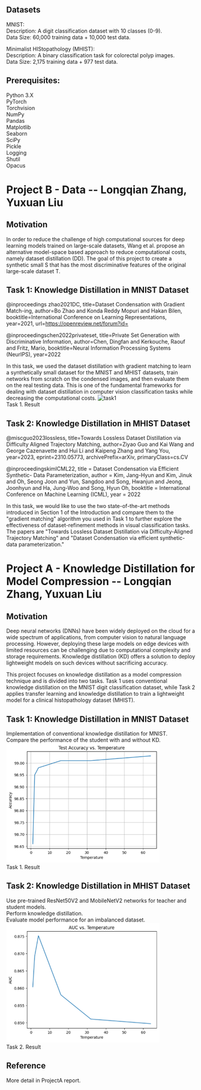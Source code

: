 ## Datasets

MNIST:  
Description: A digit classification dataset with 10 classes (0-9).  
Data Size: 60,000 training data + 10,000 test data.  

Minimalist HIStopathology (MHIST):  
Description: A binary classification task for colorectal polyp images.  
Data Size: 2,175 training data + 977 test data.  
 

## Prerequisites:
Python 3.X  
PyTorch  
Torchvision  
NumPy  
Pandas  
Matplotlib  
Seaborn  
SciPy  
Pickle  
Logging  
Shutil  
Opacus  
# Project B - Data -- Longqian Zhang, Yuxuan Liu


## Motivation
 
In order to reduce the challenge of high computational sources for deep learning models trained on large-scale datasets, Wang et al. propose an alternative model-space based approach to reduce computational costs, namely dataset distillation (DD). The goal of this project to create a synthetic small S that has the most discriminative features of the original large-scale dataset T.


## Task 1: Knowledge Distillation in MNIST Dataset  
@inproceedings zhao2021DC, title=Dataset Condensation with Gradient Match-ing, author=Bo Zhao and Konda Reddy Mopuri and Hakan Bilen, booktitle=International Conference on Learning Representations, year=2021, url=https://openreview.net/forum?id=   

@inproceedingschen2022privateset, title=Private Set Generation with Discriminative Information, author=Chen, Dingfan and Kerkouche, Raouf and Fritz, Mario, booktitle=Neural Information Processing Systems (NeurIPS), year=2022   
 
In this task, we used the dataset distillation with gradient matching to learn a synthetically small dataset for the MNIST and MHIST datasets, train networks from scratch on the condensed images, and then evaluate them on the real testing data. This is one of the fundamental frameworks for dealing with dataset distillation in computer vision classification tasks while decreasing the computational costs. 
![task1](/ProjectB/Picture2.jpg)  
Task 1. Result

## Task 2: Knowledge Distillation in MHIST Dataset  
@miscguo2023lossless, title=Towards Lossless Dataset Distillation via Difficulty Aligned Trajectory Matching, author=Ziyao Guo and Kai Wang and George Cazenavette and Hui Li and Kaipeng Zhang and Yang You, year=2023, eprint=2310.05773, archivePrefix=arXiv, primaryClass=cs.CV   

@inproceedingskimICML22, title = Dataset Condensation via Efficient Synthetic- Data Parameterization, author = Kim, Jang-Hyun and Kim, Jinuk and Oh, Seong Joon and Yun, Sangdoo and Song, Hwanjun and Jeong, Joonhyun and Ha, Jung-Woo and Song, Hyun Oh, booktitle = International Conference on Machine Learning (ICML), year = 2022   

In this task, we would like to use the two state-of-the-art methods introduced in Section 1 of the Introduction and compare them to the "gradient matching" algorithm you used in Task 1 to further explore the effectiveness of dataset-refinement methods in visual classification tasks. The papers are "Towards Lossless Dataset Distillation via Difficulty-Aligned Trajectory Matching" and "Dataset Condensation via efficient synthetic-data parameterization."
 





# Project A - Knowledge Distillation for Model Compression -- Longqian Zhang, Yuxuan Liu


## Motivation

Deep neural networks (DNNs) have been widely deployed on the cloud for a wide spectrum of applications, from computer vision to natural language processing. However, deploying these large models on edge devices with limited resources can be challenging due to computational complexity and storage requirements. Knowledge distillation (KD) offers a solution to deploy lightweight models on such devices without sacrificing accuracy.

This project focuses on knowledge distillation as a model compression technique and is divided into two tasks. Task 1 uses conventional knowledge distillation on the MNIST digit classification dataset, while Task 2 applies transfer learning and knowledge distillation to train a lightweight model for a clinical histopathology dataset (MHIST).

 

## Task 1: Knowledge Distillation in MNIST Dataset  
Implementation of conventional knowledge distillation for MNIST.  
Compare the performance of the student with and without KD.  
![task2](/ProjectA/Picture2.jpg)  
Task 1. Result

## Task 2: Knowledge Distillation in MHIST Dataset  
Use pre-trained ResNet50V2 and MobileNetV2 networks for teacher and student models.  
Perform knowledge distillation.  
Evaluate model performance for an imbalanced dataset.  
![task2](/ProjectA/Picture1.png)    
Task 2. Result

## Reference  

More detail in ProjectA report.
